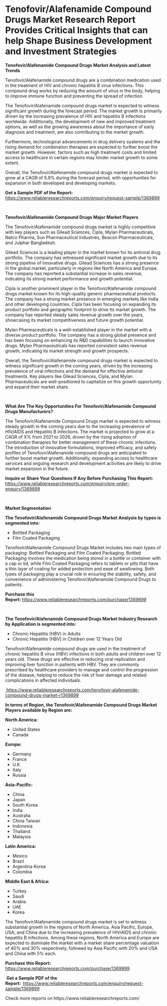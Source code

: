 <p><h1>Tenofovir/Alafenamide Compound Drugs Market Research Report Provides Critical Insights that can help Shape Business Development and Investment Strategies</h1></p><p><strong>Tenofovir/Alafenamide Compound Drugs Market Analysis and Latest Trends</strong></p>
<p><p>Tenofovir/Alafenamide compound drugs are a combination medication used in the treatment of HIV and chronic hepatitis B virus infections. This compound drug works by reducing the amount of virus in the body, helping to improve immune function and preventing the spread of infection.</p><p>The Tenofovir/Alafenamide compound drugs market is expected to witness significant growth during the forecast period. The market growth is primarily driven by the increasing prevalence of HIV and hepatitis B infections worldwide. Additionally, the development of new and improved treatment options, as well as the growing awareness about the importance of early diagnosis and treatment, are also contributing to the market growth.</p><p>Furthermore, technological advancements in drug delivery systems and the rising demand for combination therapies are expected to further boost the market growth. However, factors such as high treatment costs and limited access to healthcare in certain regions may hinder market growth to some extent.</p><p>Overall, the Tenofovir/Alafenamide compound drugs market is expected to grow at a CAGR of 5.9% during the forecast period, with opportunities for expansion in both developed and developing markets.</p></p>
<p><strong>Get a Sample PDF of the Report:&nbsp;</strong> <a href="https://www.reliableresearchreports.com/enquiry/request-sample/1369899">https://www.reliableresearchreports.com/enquiry/request-sample/1369899</a></p>
<p>&nbsp;</p>
<p><strong>Tenofovir/Alafenamide Compound Drugs Major Market Players</strong></p>
<p><p>The Tenofovir/Alafenamide compound drugs market is highly competitive with key players such as Gilead Sciences, Cipla, Mylan Pharmaceuticals, Natco Pharma, Sun Pharmaceutical Industries, Beacon Pharmaceuticals, and Julphar Bangladesh. </p><p>Gilead Sciences is a leading player in the market known for its antiviral drug portfolio. The company has witnessed significant market growth due to its strong pipeline of innovative drugs. Gilead Sciences has a strong presence in the global market, particularly in regions like North America and Europe. The company has reported a substantial increase in sales revenue, indicating its strong market performance and growth potential.</p><p>Cipla is another prominent player in the Tenofovir/Alafenamide compound drugs market known for its high-quality generic pharmaceutical products. The company has a strong market presence in emerging markets like India and other developing countries. Cipla has been focusing on expanding its product portfolio and geographic footprint to drive its market growth. The company has reported steady sales revenue growth over the years, showcasing its market competitiveness and future growth potential.</p><p>Mylan Pharmaceuticals is a well-established player in the market with a diverse product portfolio. The company has a strong global presence and has been focusing on enhancing its R&D capabilities to launch innovative drugs. Mylan Pharmaceuticals has reported consistent sales revenue growth, indicating its market strength and growth prospects.</p><p>Overall, the Tenofovir/Alafenamide compound drugs market is expected to witness significant growth in the coming years, driven by the increasing prevalence of viral infections and the demand for effective antiviral treatments. Key players like Gilead Sciences, Cipla, and Mylan Pharmaceuticals are well-positioned to capitalize on this growth opportunity and expand their market share.</p></p>
<p>&nbsp;</p>
<p><strong>What Are The Key Opportunities For Tenofovir/Alafenamide Compound Drugs Manufacturers?</strong></p>
<p><p>The Tenofovir/Alafenamide Compound Drugs market is expected to witness steady growth in the coming years due to the increasing prevalence of HIV/AIDS and Hepatitis B infections. The market is projected to grow at a CAGR of X% from 2021 to 2026, driven by the rising adoption of combination therapies for better management of these chronic infections. The introduction of innovative formulations, improved efficacy, and safety profiles of Tenofovir/Alafenamide compound drugs are anticipated to further boost market growth. Additionally, expanding access to healthcare services and ongoing research and development activities are likely to drive market expansion in the future.</p></p>
<p><strong>Inquire or Share Your Questions If Any Before Purchasing This Report:</strong> <a href="https://www.reliableresearchreports.com/enquiry/pre-order-enquiry/1369899">https://www.reliableresearchreports.com/enquiry/pre-order-enquiry/1369899</a></p>
<p>&nbsp;</p>
<p><strong>Market Segmentation</strong></p>
<p><strong>The Tenofovir/Alafenamide Compound Drugs Market Analysis by types is segmented into:</strong></p>
<p><ul><li>Bottled Packaging</li><li>Film Coated Packaging</li></ul></p>
<p><p>Tenofovir/Alafenamide Compound Drugs Market includes two main types of packaging: Bottled Packaging and Film Coated Packaging. Bottled Packaging involves the medication being stored in a bottle or container with a cap or lid, while Film Coated Packaging refers to tablets or pills that have a thin layer of coating for added protection and ease of swallowing. Both types of packaging play a crucial role in ensuring the stability, safety, and convenience of administering Tenofovir/Alafenamide Compound Drugs to patients.</p></p>
<p><strong>Purchase this Report:&nbsp;</strong><a href="https://www.reliableresearchreports.com/purchase/1369899">https://www.reliableresearchreports.com/purchase/1369899</a></p>
<p>&nbsp;</p>
<p><strong>The Tenofovir/Alafenamide Compound Drugs Market Industry Research by Application is segmented into:</strong></p>
<p><ul><li>Chronic Hepatitis (HBV) in Adults</li><li>Chronic Hepatitis (HBV) in Children over 12 Years Old</li></ul></p>
<p><p>Tenofovir/Alafenamide compound drugs are used in the treatment of chronic hepatitis B virus (HBV) infections in both adults and children over 12 years old. These drugs are effective in reducing viral replication and improving liver function in patients with HBV. They are commonly prescribed by healthcare providers to manage and control the progression of the disease, helping to reduce the risk of liver damage and related complications in affected individuals.</p></p>
<p><a href="https://www.reliableresearchreports.com/tenofovir-alafenamide-compound-drugs-market-r1369899">&nbsp;https://www.reliableresearchreports.com/tenofovir-alafenamide-compound-drugs-market-r1369899</a></p>
<p><strong>In terms of Region, the Tenofovir/Alafenamide Compound Drugs Market Players available by Region are:</strong></p>
<p>
    <p> <strong> North America: </strong>
        <ul>
            <li>United States</li>
            <li>Canada</li>
        </ul>
        </p> 
    <p> <strong> Europe: </strong>
        <ul>
            <li>Germany</li>
            <li>France</li>
            <li>U.K.</li>
            <li>Italy</li>
            <li>Russia</li>
        </ul>
        </p> 
    <p> <strong> Asia-Pacific: </strong>
        <ul>
            <li>China</li>
            <li>Japan</li>
            <li>South Korea</li>
            <li>India</li>
            <li>Australia</li>
            <li>China Taiwan</li>
            <li>Indonesia</li>
            <li>Thailand</li>
            <li>Malaysia</li>
        </ul>
        </p> 
    <p> <strong> Latin America: </strong>
        <ul>
            <li>Mexico</li>
            <li>Brazil</li>
            <li>Argentina Korea</li>
            <li>Colombia</li>
        </ul>
        </p> 
    <p> <strong> Middle East & Africa: </strong>
        <ul>
            <li>Turkey</li>
            <li>Saudi</li>
            <li>Arabia</li>
            <li>UAE</li>
            <li>Korea</li>
        </ul>
    </p>
    </p>
<p><p>The Tenofovir/Alafenamide compound drugs market is set to witness substantial growth in the regions of North America, Asia Pacific, Europe, USA, and China due to the increasing prevalence of HIV/AIDS and chronic hepatitis B infections. Among these regions, North America and Europe are expected to dominate the market with a market share percentage valuation of 40% and 30% respectively, followed by Asia Pacific with 20% and USA and China with 5% each.</p></p>
<p><strong>Purchase this Report: </strong><a href="https://www.reliableresearchreports.com/purchase/1369899">https://www.reliableresearchreports.com/purchase/1369899</a></p>
<p>&nbsp;<strong>Get a Sample PDF of the Report:&nbsp;&nbsp;</strong><a href="https://www.reliableresearchreports.com/enquiry/request-sample/1369899">https://www.reliableresearchreports.com/enquiry/request-sample/1369899</a></p>
<p><strong></strong></p>
<p>Check more reports on https://www.reliableresearchreports.com/</p>